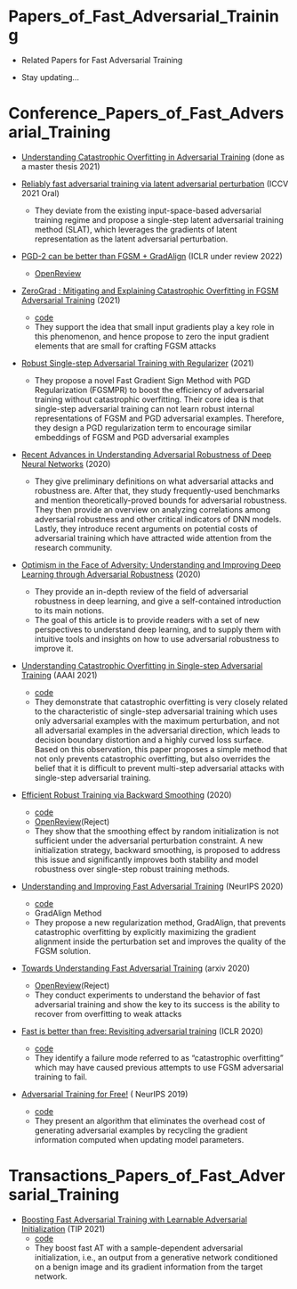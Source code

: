 # Papers_of_Fast_Adversarial_Training

+ Related Papers for Fast Adversarial Training

+ Stay updating… 

# Conference_Papers_of_Fast_Adversarial_Training


* [Understanding Catastrophic Overfitting in Adversarial Training](https://arxiv.org/abs/2105.02942) (done as a master thesis 2021)

* [Reliably fast adversarial training via latent adversarial perturbation](https://arxiv.org/abs/2104.01575) (ICCV 2021 Oral)
  * They deviate from the existing input-space-based adversarial training regime and propose a single-step latent adversarial training method (SLAT), which leverages the gradients of latent representation as the latent adversarial perturbation.

* [PGD-2 can be better than FGSM + GradAlign](https://openreview.net/forum?id=lifRwnIuAv0) (ICLR under review 2022)
  * [OpenReview](https://openreview.net/forum?id=lifRwnIuAv0)

* [ZeroGrad : Mitigating and Explaining Catastrophic Overfitting in FGSM Adversarial Training](https://arxiv.org/abs/2103.15476) (2021)
  * [code](https://github.com/rohban-lab/catastrophic_overfitting)
  * They support the idea that small input gradients play a key role in this phenomenon, and hence propose to zero the input gradient elements that are small for crafting FGSM attacks

* [Robust Single-step Adversarial Training with Regularizer](https://arxiv.org/abs/2102.03381) (2021)
  * They propose a novel Fast Gradient Sign Method with PGD Regularization (FGSMPR) to boost the efficiency of adversarial training without catastrophic overfitting. Their core idea is that single-step adversarial training can not learn robust internal representations of FGSM and PGD adversarial examples. Therefore, they design a PGD regularization term to encourage similar embeddings of FGSM and PGD adversarial examples

* [Recent Advances in Understanding Adversarial Robustness of Deep Neural Networks](https://arxiv.org/abs/2011.01539) (2020)
  * They give preliminary definitions on what adversarial attacks and robustness are. After that, they study frequently-used benchmarks and mention theoretically-proved bounds for adversarial robustness. They then provide an overview on analyzing correlations among adversarial robustness and other critical indicators of DNN models. Lastly, they introduce recent arguments on potential costs of adversarial training which have attracted wide attention from the research community.

* [Optimism in the Face of Adversity: Understanding and Improving Deep Learning through Adversarial Robustness](https://arxiv.org/abs/2010.09624) (2020)
  * They provide an in-depth review of the field of adversarial robustness in deep learning, and give a self-contained introduction to its main notions.
  *  The goal of this article is to provide readers with a set of new perspectives to understand deep learning, and to supply them with intuitive tools and insights on how to use adversarial robustness to improve it.

* [Understanding Catastrophic Overfitting in Single-step Adversarial Training](https://arxiv.org/abs/2010.01799) (AAAI 2021)
  * [code](https://github.com/Harry24k/catastrophic-overfitting)
  * They demonstrate that catastrophic overfitting is very closely related to the characteristic of single-step adversarial training which uses only adversarial examples with the maximum perturbation, and not all adversarial examples in the adversarial direction, which leads to decision boundary distortion and a highly curved loss surface. Based on this observation, this paper proposes a simple method that not only prevents catastrophic overfitting, but also overrides the belief that it is difficult to prevent multi-step adversarial attacks with single-step adversarial training.

* [Efficient Robust Training via Backward Smoothing](https://arxiv.org/abs/2010.01278) (2020) 
  * [code](https://github.com/uclaml/RayS)
  * [OpenReview](https://openreview.net/forum?id=49V11oUejQ)(Reject)
  * They show that the smoothing effect by random initialization is not sufficient under the adversarial perturbation constraint. A new initialization strategy, backward smoothing, is proposed to address this issue and significantly improves both stability and model robustness over single-step robust training methods.

* [Understanding and Improving Fast Adversarial Training](https://arxiv.org/abs/2007.02617) (NeurIPS 2020) 
  * [code](https://github.com/tml-epfl/understanding-fast-adv-training)
  * GradAlign Method
  * They propose a new regularization method, GradAlign, that prevents catastrophic overfitting by explicitly maximizing the gradient alignment inside the perturbation set and improves the quality of the FGSM solution.

* [Towards Understanding Fast Adversarial Training](https://arxiv.org/abs/2006.03089) (arxiv 2020)
  * [OpenReview](https://openreview.net/forum?id=NGBY716p1VR)(Reject)
  * They conduct experiments to understand the behavior of fast adversarial training and show the key to its success is the ability to recover from overfitting to weak attacks

* [Fast is better than free: Revisiting adversarial training](https://arxiv.org/abs/2001.03994) (ICLR 2020) 
  * [code](https://github.com/locuslab/fast_adversarial)
  * They identify a failure mode referred to as “catastrophic overfitting” which may have caused previous attempts to use FGSM adversarial training to fail.

* [Adversarial Training for Free!](https://arxiv.org/abs/1904.12843) ( NeurIPS 2019)
  * [code](https://github.com/ashafahi/free_adv_train)
  * They present an algorithm that eliminates the overhead cost of generating adversarial examples by recycling the gradient information computed when updating model parameters.


# Transactions_Papers_of_Fast_Adversarial_Training

* [Boosting Fast Adversarial Training with Learnable Adversarial Initialization](https://arxiv.org/abs/2110.05007) (TIP 2021) 
  * [code](https://github.com//jiaxiaojunQAQ//FGSM-SDI)
  * They boost fast AT with a sample-dependent adversarial initialization, i.e., an output from a generative network conditioned on a benign image and its gradient information from the target network.